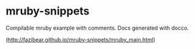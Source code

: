 # mruby-snippets
Compilable mruby example with comments. Docs generated with docco.

(http://fazibear.github.io/mruby-snippets/mruby_main.html)
